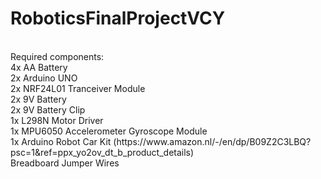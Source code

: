 # RoboticsFinalProjectVCY <br>
<br/>
Required components:<br>
  4x AA Battery<br>
  2x Arduino UNO<br>
  2x NRF24L01 Tranceiver Module<br>
  2x 9V Battery<br>
  2x 9V Battery Clip<br>
  1x L298N Motor Driver<br>
  1x MPU6050 Accelerometer Gyroscope Module<br>
  1x Arduino Robot Car Kit (https://www.amazon.nl/-/en/dp/B09Z2C3LBQ?psc=1&ref=ppx_yo2ov_dt_b_product_details)<br>
  Breadboard Jumper Wires<br>
  
